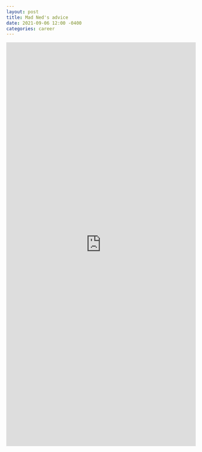 ```yaml
---
layout: post
title: Mad Ned's advice
date: 2021-09-06 12:00 -0400
categories: career
---
```

<iframe src="https://www.linkedin.com/embed/feed/update/urn:li:share:6840649034512900096" height="1075" width="504" frameborder="0" allowfullscreen="" title="Embedded post"></iframe>
